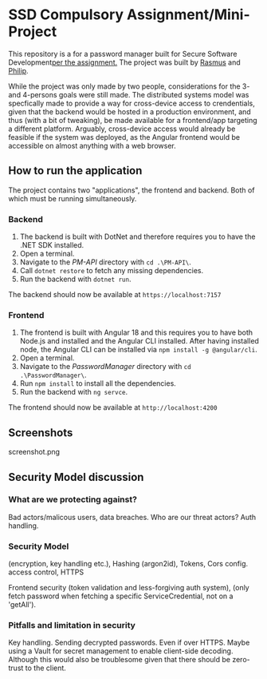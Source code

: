 # SSD Compulsory Assignment/Mini-Project

This repository is a for a password manager built for Secure Software Development[per the assignment.](https://rpede.github.io/SecureSoftwareDevelopment/assignments/mini-project)
The project was built by [Rasmus](https://github.com/sandbxk) and [Philip](https://github.com/philezad).

While the project was only made by two people, considerations for the 3- and 4-persons goals were still made. The distributed systems model was specfically made to provide a way for cross-device access to crendentials, given that the backend would be hosted in a production environment, and thus (with a bit of tweaking), be made available for a frontend/app targeting a different platform. Arguably, cross-device access would already be feasible if the system was deployed, as the Angular frontend would be accessible on almost anything with a web browser.

## How to run the application

The project contains two "applications", the frontend and backend. Both of which must be running simultaneously.

### Backend

1. The backend is built with DotNet and therefore requires you to have the .NET SDK installed.
2. Open a terminal.
3. Navigate to the *PM-API* directory with `cd .\PM-API\`.
4. Call `dotnet restore` to fetch any missing dependencies.
5. Run the backend with `dotnet run`.

The backend should now be available at `https://localhost:7157`

### Frontend

1. The frontend is built with Angular 18 and this requires you to have both Node.js and installed and the Angular CLI installed. After having installed node, the Angular CLI can be installed via `npm install -g @angular/cli`.
2. Open a terminal.
3. Navigate to the *PasswordManager* directory with `cd .\PasswordManager\`.
4. Run `npm install` to install all the dependencies.
5. Run the backend with `ng servce`.

The frontend should now be available at `http://localhost:4200`

## Screenshots

screenshot.png

## Security Model discussion

### What are we protecting against?

Bad actors/malicous users, data breaches. Who are our threat actors?
Auth handling.

### Security Model

(encryption, key handling etc.),
Hashing (argon2id),
Tokens,
Cors config.
access control,
HTTPS

Frontend security
(token validation and less-forgiving auth system),
(only fetch password when fetching a specific ServiceCredential, not on a 'getAll').

### Pitfalls and limitation in security

Key handling.
Sending decrypted passwords. Even if over HTTPS. Maybe using a Vault for secret management to enable client-side decoding. Although this would also be troublesome given that there should be zero-trust to the client.
